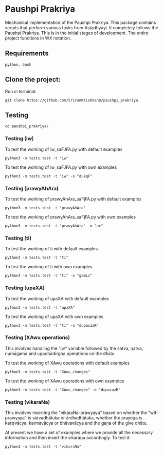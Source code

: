# Paushpi Prakriya

Mechanical implementation of the Paushpi Prakriya. This package contains scripts that perform various tasks from Aṣṭādhyāyī. It completely follows the Paushpi Prakriya. This is in the initial stages of development. The entire project functions in WX notation.

## Requirements

```
python, bash
```


## Clone the project:

Run in terminal:

```
git clone https://github.com/SriramKrishnan8/paushpi_prakriya
```

## Testing

```
cd paushpi_prakriya/
```

### Testing (iw)

To test the working of iw\_saFJFA.py with default examples
```
python3 -m tests.test -t "iw"
```

To test the working of iw\_saFJFA.py with own examples
```
python3 -m tests.test -t "iw" -o "dukqF"
```

### Testing (prawyAhAra)

To test the working of prawyAhAra\_saFjFA.py with default examples
```
python3 -m tests.test -t "prawyAhAra"
```

To test the working of prawyAhAra\_saFjFA.py with own examples
```
python3 -m tests.test -t "prawyAhAra" -o "ac"
```

### Testing (ti)

To test the working of ti with default examples
```
python3 -m tests.test -t "ti"
```

To test the working of ti with own examples
```
python3 -m tests.test -t "ti" -o "gamLz"
```

### Testing (upaXA)

To test the working of upaXA with default examples
```
python3 -m tests.test -t "upaXA"
```

To test the working of upaXA with own examples
```
python3 -m tests.test -t "ti" -o "dupacazR"
```

### Testing (XAwu operations)

This involves handling the "iw" variable followed by the satva, ṇatva, numāgama and upadhādīrgha operations on the dhātu

To test the working of XAwu operations with default examples
```
python3 -m tests.test -t "XAwu_changes"
```

To test the working of XAwu operations with own examples
```
python3 -m tests.test -t "XAwu_changes" -o "dupacazR"
```


### Testing (vikaraNa)

This involves inserting the "vikaraNa-prawyaya" based on whether the "wif-prawyaya" is sārvadhātuka or ārdhadhātuka, whether the prayoga is kartṛvācya, karmavācya or bhāvavācya and the gaṇa of the give dhātu.

At present we have a set of examples where we provide all the necessary information and then insert the vikaraṇa accordingly. To test it:
```
python3 -m tests.test -t "vikaraNa"
```
